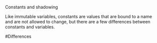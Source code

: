 Constants and shadowing

Like immutable variables, constants are values that are bound to a name and are not allowed to change, but there are a few differences between constants and variables.

#Differences
